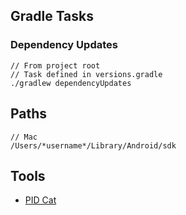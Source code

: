 ## Gradle Tasks

### Dependency Updates
```
// From project root
// Task defined in versions.gradle
./gradlew dependencyUpdates
```

## Paths
```
// Mac
/Users/*username*/Library/Android/sdk
```

## Tools
- [PID Cat](https://github.com/JakeWharton/pidcat)